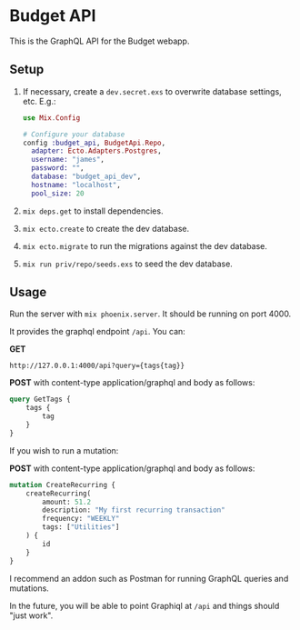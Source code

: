 Budget API
==========

This is the GraphQL API for the Budget webapp.

Setup
-----

1. If necessary, create a `dev.secret.exs` to overwrite database settings, etc.
E.g.: 
    ```elixir
    use Mix.Config

    # Configure your database
    config :budget_api, BudgetApi.Repo,
      adapter: Ecto.Adapters.Postgres,
      username: "james",
      password: "",
      database: "budget_api_dev",
      hostname: "localhost",
      pool_size: 20
    ```

2. `mix deps.get` to install dependencies.
3. `mix ecto.create` to create the dev database.
4. `mix ecto.migrate` to run the migrations against the dev database.
5. `mix run priv/repo/seeds.exs` to seed the dev database.

Usage
-----

Run the server with `mix phoenix.server`. It should be running on port 4000.

It provides the graphql endpoint `/api`. You can:

**GET**
```
http://127.0.0.1:4000/api?query={tags{tag}}
```

**POST** with content-type application/graphql and body as follows:
```graphql
query GetTags {
    tags {
        tag
    }
}
```

If you wish to run a mutation:

**POST** with content-type application/graphql and body as follows:
```graphql
mutation CreateRecurring {
    createRecurring(
        amount: 51.2
        description: "My first recurring transaction"
        frequency: "WEEKLY"
        tags: ["Utilities"]
    ) {
        id
    }
}
```

I recommend an addon such as Postman for running GraphQL queries and mutations.

In the future, you will be able to point Graphiql at `/api` and things should "just work".
